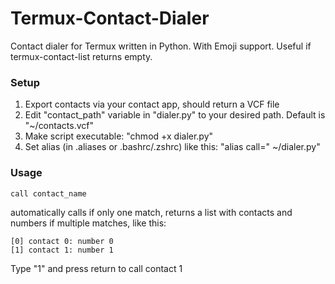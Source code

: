 # Termux-Contact-Dialer
Contact dialer for Termux written in Python. With Emoji support.
Useful if termux-contact-list returns empty.

### Setup
1. Export contacts via your contact app, should return a VCF file
2. Edit "contact_path" variable in "dialer.py" to your desired path. Default is "~/contacts.vcf"
3. Make script executable: "chmod +x dialer.py"
4. Set alias (in .aliases or .bashrc/.zshrc) like this:
"alias call=" ~/dialer.py"

### Usage
```call contact_name```

automatically calls if only one match, returns a list with contacts and numbers if multiple matches, like this:

```
[0] contact 0: number 0
[1] contact 1: number 1
```

Type "1" and press return to call contact 1
